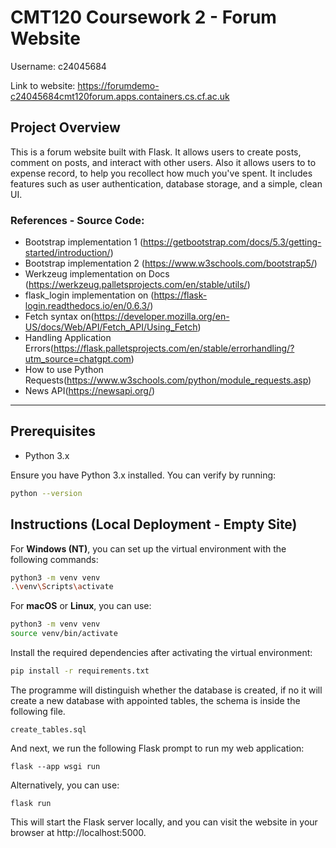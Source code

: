 # CMT120 Coursework 2 - Forum Website

Username: c24045684

Link to website: https://forumdemo-c24045684cmt120forum.apps.containers.cs.cf.ac.uk

## Project Overview

This is a forum website built with Flask. It allows users to create posts, comment on posts, and interact with other users. Also it allows users to to expense record, to help you recollect how much you've spent. It includes features such as user authentication, database storage, and a simple, clean UI.

### References - Source Code:

- Bootstrap implementation 1 (https://getbootstrap.com/docs/5.3/getting-started/introduction/)
- Bootstrap implementation 2 (https://www.w3schools.com/bootstrap5/)
- Werkzeug implementation on Docs (https://werkzeug.palletsprojects.com/en/stable/utils/)
- flask_login implementation on (https://flask-login.readthedocs.io/en/0.6.3/)
- Fetch syntax on(https://developer.mozilla.org/en-US/docs/Web/API/Fetch_API/Using_Fetch)
- Handling Application Errors(https://flask.palletsprojects.com/en/stable/errorhandling/?utm_source=chatgpt.com)
- How to use Python Requests(https://www.w3schools.com/python/module_requests.asp)
- News API(https://newsapi.org/)
---
## Prerequisites

- Python 3.x 

Ensure you have Python 3.x installed. You can verify by running:
```bash
python --version
```
## Instructions (Local Deployment - Empty Site)

For **Windows (NT)**, you can set up the virtual environment with the following commands:

```bash
python3 -m venv venv
.\venv\Scripts\activate
```
For **macOS** or **Linux**, you can use:
```bash
python3 -m venv venv
source venv/bin/activate
```

Install the required dependencies after activating the virtual environment:
```bash
pip install -r requirements.txt
```

The programme will distinguish whether the database is created, if no it will create a new database with appointed tables, the schema is inside the following file.

```
create_tables.sql
```

And next, we run the following Flask prompt to run my web application:

```
flask --app wsgi run 
```

Alternatively, you can use:

```
flask run
```

This will start the Flask server locally, and you can visit the website in your browser at http://localhost:5000.

